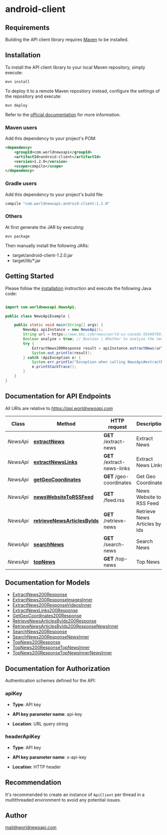 # android-client

## Requirements

Building the API client library requires [Maven](https://maven.apache.org/) to be installed.

## Installation

To install the API client library to your local Maven repository, simply execute:

```shell
mvn install
```

To deploy it to a remote Maven repository instead, configure the settings of the repository and execute:

```shell
mvn deploy
```

Refer to the [official documentation](https://maven.apache.org/plugins/maven-deploy-plugin/usage.html) for more information.

### Maven users

Add this dependency to your project's POM:

```xml
<dependency>
    <groupId>com.worldnewsapi</groupId>
    <artifactId>android-client</artifactId>
    <version>1.2.0</version>
    <scope>compile</scope>
</dependency>
```

### Gradle users

Add this dependency to your project's build file:

```groovy
compile "com.worldnewsapi:android-client:1.2.0"
```

### Others

At first generate the JAR by executing:

    mvn package

Then manually install the following JARs:

- target/android-client-1.2.0.jar
- target/lib/*.jar

## Getting Started

Please follow the [installation](#installation) instruction and execute the following Java code:

```java

import com.worldnewsapi.NewsApi;

public class NewsApiExample {

    public static void main(String[] args) {
        NewsApi apiInstance = new NewsApi();
        String url = https://www.bbc.com/news/world-us-canada-59340789; // String | The url of the news.
        Boolean analyze = true; // Boolean | Whether to analyze the news (extract entities etc.)
        try {
            ExtractNews200Response result = apiInstance.extractNews(url, analyze);
            System.out.println(result);
        } catch (ApiException e) {
            System.err.println("Exception when calling NewsApi#extractNews");
            e.printStackTrace();
        }
    }
}

```

## Documentation for API Endpoints

All URIs are relative to *https://api.worldnewsapi.com*

Class | Method | HTTP request | Description
------------ | ------------- | ------------- | -------------
*NewsApi* | [**extractNews**](docs/NewsApi.md#extractNews) | **GET** /extract-news | Extract News
*NewsApi* | [**extractNewsLinks**](docs/NewsApi.md#extractNewsLinks) | **GET** /extract-news-links | Extract News Links
*NewsApi* | [**getGeoCoordinates**](docs/NewsApi.md#getGeoCoordinates) | **GET** /geo-coordinates | Get Geo Coordinates
*NewsApi* | [**newsWebsiteToRSSFeed**](docs/NewsApi.md#newsWebsiteToRSSFeed) | **GET** /feed.rss | News Website to RSS Feed
*NewsApi* | [**retrieveNewsArticlesByIds**](docs/NewsApi.md#retrieveNewsArticlesByIds) | **GET** /retrieve-news | Retrieve News Articles by Ids
*NewsApi* | [**searchNews**](docs/NewsApi.md#searchNews) | **GET** /search-news | Search News
*NewsApi* | [**topNews**](docs/NewsApi.md#topNews) | **GET** /top-news | Top News


## Documentation for Models

 - [ExtractNews200Response](docs/ExtractNews200Response.md)
 - [ExtractNews200ResponseImagesInner](docs/ExtractNews200ResponseImagesInner.md)
 - [ExtractNews200ResponseVideosInner](docs/ExtractNews200ResponseVideosInner.md)
 - [ExtractNewsLinks200Response](docs/ExtractNewsLinks200Response.md)
 - [GetGeoCoordinates200Response](docs/GetGeoCoordinates200Response.md)
 - [RetrieveNewsArticlesByIds200Response](docs/RetrieveNewsArticlesByIds200Response.md)
 - [RetrieveNewsArticlesByIds200ResponseNewsInner](docs/RetrieveNewsArticlesByIds200ResponseNewsInner.md)
 - [SearchNews200Response](docs/SearchNews200Response.md)
 - [SearchNews200ResponseNewsInner](docs/SearchNews200ResponseNewsInner.md)
 - [TopNews200Response](docs/TopNews200Response.md)
 - [TopNews200ResponseTopNewsInner](docs/TopNews200ResponseTopNewsInner.md)
 - [TopNews200ResponseTopNewsInnerNewsInner](docs/TopNews200ResponseTopNewsInnerNewsInner.md)


## Documentation for Authorization

Authentication schemes defined for the API:
### apiKey

- **Type**: API key

- **API key parameter name**: api-key
- **Location**: URL query string

### headerApiKey

- **Type**: API key

- **API key parameter name**: x-api-key
- **Location**: HTTP header


## Recommendation

It's recommended to create an instance of `ApiClient` per thread in a multithreaded environment to avoid any potential issues.

## Author

mail@worldnewsapi.com

